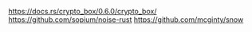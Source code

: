 https://docs.rs/crypto_box/0.6.0/crypto_box/
https://github.com/sopium/noise-rust
https://github.com/mcginty/snow